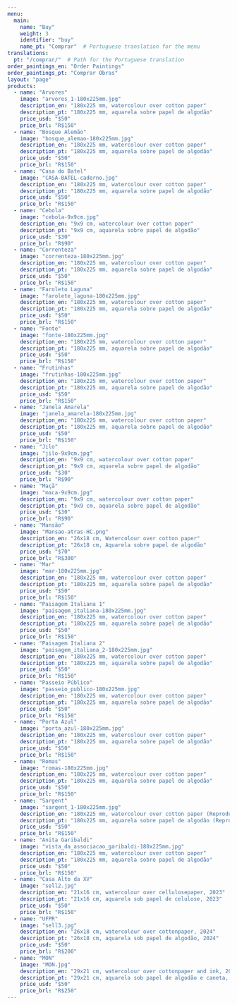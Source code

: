 ```yaml
---
menu:
  main:
    name: "Buy"
    weight: 3
    identifier: "buy"
    name_pt: "Comprar"  # Portuguese translation for the menu
translations:
  pt: "/comprar/"  # Path for the Portuguese translation
order_paintings_en: "Order Paintings"
order_paintings_pt: "Comprar Obras"
layout: "page"
products:
  - name: "Arvores"
    image: "arvores_1-180x225mm.jpg"
    description_en: "180x225 mm, watercolour over cotton paper"
    description_pt: "180x225 mm, aquarela sobre papel de algodão"
    price_usd: "$50"
    price_brl: "R$150"
  - name: "Bosque Alemão"
    image: "bosque_alemao-180x225mm.jpg"
    description_en: "180x225 mm, watercolour over cotton paper"
    description_pt: "180x225 mm, aquarela sobre papel de algodão"
    price_usd: "$50"
    price_brl: "R$150"
  - name: "Casa do Batel"
    image: "CASA-BATEL-caderno.jpg"
    description_en: "180x225 mm, watercolour over cotton paper"
    description_pt: "180x225 mm, aquarela sobre papel de algodão"
    price_usd: "$50"
    price_brl: "R$150"
  - name: "Cebola"
    image: "cebola-9x9cm.jpg"
    description_en: "9x9 cm, watercolour over cotton paper"
    description_pt: "9x9 cm, aquarela sobre papel de algodão"
    price_usd: "$30"
    price_brl: "R$90"
  - name: "Correnteza"
    image: "correnteza-180x225mm.jpg"
    description_en: "180x225 mm, watercolour over cotton paper"
    description_pt: "180x225 mm, aquarela sobre papel de algodão"
    price_usd: "$50"
    price_brl: "R$150"
  - name: "Faroleto Laguna"
    image: "farolete_laguna-180x225mm.jpg"
    description_en: "180x225 mm, watercolour over cotton paper"
    description_pt: "180x225 mm, aquarela sobre papel de algodão"
    price_usd: "$50"
    price_brl: "R$150"
  - name: "Fonte"
    image: "fonte-180x225mm.jpg"
    description_en: "180x225 mm, watercolour over cotton paper"
    description_pt: "180x225 mm, aquarela sobre papel de algodão"
    price_usd: "$50"
    price_brl: "R$150"
  - name: "Frutinhas"
    image: "frutinhas-180x225mm.jpg"
    description_en: "180x225 mm, watercolour over cotton paper"
    description_pt: "180x225 mm, aquarela sobre papel de algodão"
    price_usd: "$50"
    price_brl: "R$150"
  - name: "Janela Amarela"
    image: "janela_amarela-180x225mm.jpg"
    description_en: "180x225 mm, watercolour over cotton paper"
    description_pt: "180x225 mm, aquarela sobre papel de algodão"
    price_usd: "$50"
    price_brl: "R$150"
  - name: "Jilo"
    image: "jilo-9x9cm.jpg"
    description_en: "9x9 cm, watercolour over cotton paper"
    description_pt: "9x9 cm, aquarela sobre papel de algodão"
    price_usd: "$30"
    price_brl: "R$90"
  - name: "Maçã"
    image: "maca-9x9cm.jpg"
    description_en: "9x9 cm, watercolour over cotton paper"
    description_pt: "9x9 cm, aquarela sobre papel de algodão"
    price_usd: "$30"
    price_brl: "R$90"
  - name: "Mansão"
    image: "Mansao-atras-HC.png"
    description_en: "26x18 cm, Watercolour over cotton paper"
    description_pt: "26x18 cm, Aquarela sobre papel de algodão"
    price_usd: "$70"
    price_brl: "R$300"
  - name: "Mar"
    image: "mar-180x225mm.jpg"
    description_en: "180x225 mm, watercolour over cotton paper"
    description_pt: "180x225 mm, aquarela sobre papel de algodão"
    price_usd: "$50"
    price_brl: "R$150"
  - name: "Paisagem Italiana 1"
    image: "paisagem_italiana-180x225mm.jpg"
    description_en: "180x225 mm, watercolour over cotton paper"
    description_pt: "180x225 mm, aquarela sobre papel de algodão"
    price_usd: "$50"
    price_brl: "R$150"
  - name: "Paisagem Italiana 2"
    image: "paisagem_italiana_2-180x225mm.jpg"
    description_en: "180x225 mm, watercolour over cotton paper"
    description_pt: "180x225 mm, aquarela sobre papel de algodão"
    price_usd: "$50"
    price_brl: "R$150"
  - name: "Passeio Público"
    image: "passeio_publico-180x225mm.jpg"
    description_en: "180x225 mm, watercolour over cotton paper"
    description_pt: "180x225 mm, aquarela sobre papel de algodão"
    price_usd: "$50"
    price_brl: "R$150"
  - name: "Porta Azul"
    image: "porta_azul-180x225mm.jpg"
    description_en: "180x225 mm, watercolour over cotton paper"
    description_pt: "180x225 mm, aquarela sobre papel de algodão"
    price_usd: "$50"
    price_brl: "R$150"
  - name: "Romas"
    image: "romas-180x225mm.jpg"
    description_en: "180x225 mm, watercolour over cotton paper"
    description_pt: "180x225 mm, aquarela sobre papel de algodão"
    price_usd: "$50"
    price_brl: "R$150"
  - name: "Sargent"
    image: "sargent_1-180x225mm.jpg"
    description_en: "180x225 mm, watercolour over cotton paper (Reproduction)"
    description_pt: "180x225 mm, aquarela sobre papel de algodão (Reprodução)"
    price_usd: "$50"
    price_brl: "R$150"
  - name: "Anita Garibaldi"
    image: "vista_da_associacao_garibaldi-180x225mm.jpg"
    description_en: "180x225 mm, watercolour over cotton paper"
    description_pt: "180x225 mm, aquarela sobre papel de algodão"
    price_usd: "$50"
    price_brl: "R$150"
  - name: "Casa Alto da XV"
    image: "sell2.jpg"
    description_en: "21x16 cm, watercolour over cellulosepaper, 2023"
    description_pt: "21x16 cm, aquarela sob papel de celulose, 2023"
    price_usd: "$50"
    price_brl: "R$150"
  - name: "UFPR"
    image: "sell3.jpg"
    description_en: "26x18 cm, watercolour over cottonpaper, 2024"
    description_pt: "26x18 cm, aquarela sob papel de algodão, 2024"
    price_usd: "$50"
    price_brl: "R$200"
  - name: "MON"
    image: "MON.jpg"
    description_en: "29x21 cm, watercolour over cottonpaper and ink, 2024"
    description_pt: "29x21 cm, aquarela sob papel de algodão e caneta, 2024"
    price_usd: "$50"
    price_brl: "R$250"
---
```

